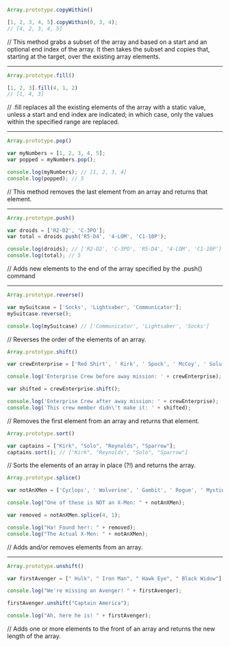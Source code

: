 ```javascript
Array.prototype.copyWithin()

[1, 2, 3, 4, 5].copyWithin(0, 3, 4);
// [4, 2, 3, 4, 5]

```
// This method grabs a subset of the array and based on a start and an optional end index of the array. It then takes the subset and copies that, starting at the target, over the existing array elements.

----

```javascript
Array.prototype.fill()

[1, 2, 3].fill(4, 1, 2)
// [1, 4, 3]

```
// .fill replaces all the existing elements of the array with a static value, unless a start and end index are indicated; in which case, only the values within the specified range are replaced.

----

```javascript
Array.prototype.pop()

var myNumbers = [1, 2, 3, 4, 5];
var popped = myNumbers.pop();

console.log(myNumbers); // [1, 2, 3, 4]
console.log(popped); // 5

```

// This method removes the last element from an array and returns that element.

----

```javascript
Array.prototype.push()

var droids = ['R2-D2', 'C-3PO'];
var total = droids.push('R5-D4', '4-LOM', 'C1-10P');

console.log(droids); // ['R2-D2', 'C-3PO', 'R5-D4', '4-LOM', 'C1-10P']
console.log(total); // 5

```
// Adds new elements to the end of the array specified by the .push() command

----

```javascript
Array.prototype.reverse()

var mySuitcase = ['Socks', 'Lightsaber', 'Communicator'];
mySuitcase.reverse();

console.log(mySuitcase) // ['Communicator', 'Lightsaber', 'Socks']

```

// Reverses the order of the elements of an array.


```javascript
Array.prototype.shift()

var crewEnterprise = ['Red Shirt', ' Kirk', ' Spock', ' McCoy', ' Sulu'];

console.log('Enterprise Crew before away mission: ' + crewEnterprise);

var shifted = crewEnterprise.shift();

console.log('Enterprise Crew after away mission: ' + crewEnterprise);
console.log('This crew member didn\'t make it: ' + shifted);

```

// Removes the first element from an array and returns that element.

```javascript
Array.prototype.sort()

var captains = ["Kirk", "Solo", "Reynolds", "Sparrow"];
captains.sort(); // ["Kirk", "Reynolds", "Solo", "Sparrow"]

```

// Sorts the elements of an array in place (?!) and returns the array.

```javascript
Array.prototype.splice()

var notAnXMen = ['Cyclops', ' Wolverine', ' Gambit', ' Rogue', ' Mystique'];

console.log("One of these is NOT an X-Men: " + notAnXMen);

var removed = notAnXMen.splice(4, 1);

console.log("Ha! Found her!: " + removed);
console.log("The Actual X-Men: " + notAnXMen);
```

// Adds and/or removes elements from an array.

----

```javascript
Array.prototype.unshift()

var firstAvenger = [" Hulk", " Iron Man", " Hawk Eye", " Black Widow"];

console.log("We're missing an Avenger! " + firstAvenger);

firstAvenger.unshift("Captain America");

console.log("Ah, here he is! " + firstAvenger);


```

// Adds one or more elements to the front of an array and returns the new length of the array.
